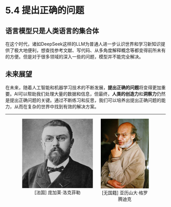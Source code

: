 
# 5.4 提出正确的问题


## 语言模型只是人类语言的集合体
在这个时代，诸如DeepSeek这样的LLM为普通人进一步认识世界和学习新知识提供了极大地便利，想查找参考文献、写代码、从多角度解释概念等都变得前所未有的方便。但是对于很多领域的深入一些的问题，模型并不能完全解决。

## 未来展望
在未来，随着人工智能和机器学习技术的不断发展，**提出正确的问题**将变得更加重要。AI可以帮助我们处理大量的数据和信息，但最终，**人类的创造力**和**洞察力**仍然是提出正确问题的关键。通过不断练习和反思，我们可以培养出提出正确问题的能力，从而在复杂的世界中找到有效的解决方案。

***


<div style="display: flex;gap:5%; justify-content:center;">
  <div style="text-align:center; width:44%;">
    <img src="./img/庞加莱.jpg" alt="[法国] 庞加莱·洛克菲勒" style="width:100%;">
    <br>
    <span>[法国] 庞加莱·洛克菲勒</span>
  </div>
  <div style="text-align:center; width:30%;">
    <img src="./img/格罗腾迪克.png" alt="[无国籍] 亚历山大·格罗腾迪克" style="width:100%;">
    <br>
    <span>[无国籍] 亚历山大·格罗腾迪克</span>
  </div>
</div>